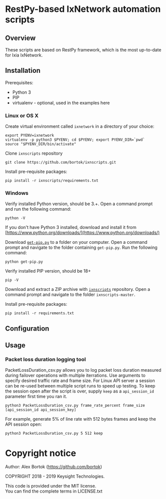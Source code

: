 # RestPy-based IxNetwork automation scripts
## Overview
These scripts are based on RestPy framework, which is the most up-to-date for Ixia IxNetwork.

## Installation
Prerequisites:

* Python 3
* PIP
* virtualenv - optional, used in the examples here

### Linux or OS X

Create virtual environment called `ixnetwork` in a directory of your choice:

    export PYENV=ixnetwork
    virtualenv -p python3 $PYENV; cd $PYENV; export PYENV_DIR=`pwd`
    source "$PYENV_DIR/bin/activate"

Clone `ixnscripts` repository

    git clone https://github.com/bortok/ixnscripts.git

Install pre-requisite packages:

    pip install -r ixnscripts/requirements.txt

### Windows
Verify installed Python version, should be 3.+. Open a command prompt and run the following command:
   
    python -V

If you don't have Python 3 installed, download and install it from [https://www.python.org/downloads/](https://www.python.org/downloads/)

Download [`get-pip.py`](https://bootstrap.pypa.io/get-pip.py) to a folder on your computer. Open a command prompt and navigate to the folder containing `get-pip.py`. Run the following command:

    python get-pip.py

Verify installed PIP version, should be 18+

    pip -V

Download and extract a ZIP archive with [`ixnscripts`](https://github.com/bortok/ixnscripts/archive/master.zip) repository. Open a command prompt and navigate to the folder `ixnscripts-master`.

Install pre-requisite packages:

    pip install -r requirements.txt


## Configuration

## Usage

### Packet loss duration logging tool

PacketLossDuration_csv.py allows you to log packet loss duration measured during failover operations with multiple iterrations. Use arguments to specify desired traffic rate and frame size. For Linux API server a session can be re-used between multiple script runs to speed up testing. To keep the session open after the script is over, supply `keep` as a `api_session_id` parameter first time you ran it.

    python3 PacketLossDuration_csv.py frame_rate_percent frame_size [api_session_id api_session_key]
    
For example, generate 5% of line rate with 512 bytes frames and keep the API session open:

    python3 PacketLossDuration_csv.py 5 512 keep

# Copyright notice

Author: Alex Bortok (https://github.com/bortok)

COPYRIGHT 2018 - 2019 Keysight Technologies.

This code is provided under the MIT license.  
You can find the complete terms in LICENSE.txt
